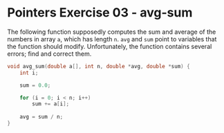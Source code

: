 # Pointers Exercise 03 - avg-sum

The following function supposedly computes the sum and average of the numbers in array `a`, which has length `n`. `avg` and `sum` point to variables that the function should modify. Unfortunately, the function contains several errors; find and correct them.

```c
void avg_sum(double a[], int n, double *avg, double *sum) {
    int i;

    sum = 0.0;

    for (i = 0; i < n; i++)
        sum += a[i];
    
    avg = sum / n;
}
```
